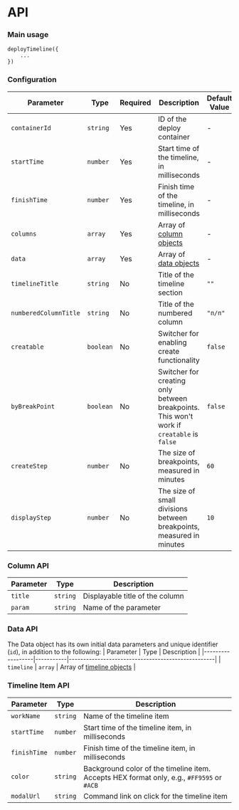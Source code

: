# API

### Main usage
```
deployTimeline({
    ...
})
```

### Configuration
| Parameter            | Type      | Required | Description                                      | Default Value |
|----------------------|-----------|----------|--------------------------------------------------|---------------|
| `containerId`        | `string`  | Yes      | ID of the deploy container                       | -             |
| `startTime`          | `number`  | Yes      | Start time of the timeline, in milliseconds      | -             |
| `finishTime`         | `number`  | Yes      | Finish time of the timeline, in milliseconds     | -             |
| `columns`            | `array`   | Yes      | Array of [column objects](#column-api)           | -             |
| `data`               | `array`   | Yes      | Array of [data objects](#data-api)               | -             |
| `timelineTitle`      | `string`  | No       | Title of the timeline section                    | `""`          |
| `numberedColumnTitle`| `string`  | No       | Title of the numbered column                     | `"п/п"`       |
| `creatable`          | `boolean` | No       | Switcher for enabling create functionality       | `false`       |
| `byBreakPoint`       | `boolean` | No       | Switcher for creating only between breakpoints. This won't work if `creatable` is `false` | `false` |
| `createStep`         | `number`  | No       | The size of breakpoints, measured in minutes     | `60`          |
| `displayStep`        | `number`  | No       | The size of small divisions between breakpoints, measured in minutes | `10` |

### Column API
| Parameter        | Type      | Description                                       |
|------------------|-----------|---------------------------------------------------|
| `title`          | `string`  | Displayable title of the column                   |
| `param`          | `string`  | Name of the parameter                             |

### Data API
The Data object has its own initial data parameters and unique identifier (`id`), in addition to the following:
| Parameter        | Type      | Description                                       |
|------------------|-----------|---------------------------------------------------|
| `timeline`       | `array`   | Array of [timeline objects](#timeline-item-api)        |

### Timeline Item API
| Parameter        | Type      | Description                                       |
|------------------|-----------|---------------------------------------------------|
| `workName`       | `string`  | Name of the timeline item                         |
| `startTime`      | `number`  | Start time of the timeline item, in milliseconds  |
| `finishTime`     | `number`  | Finish time of the timeline item, in milliseconds |
| `color`          | `string`  | Background color of the timeline item. Accepts HEX format only, e.g., `#FF9595` or `#ACB` |
| `modalUrl`       | `string`  | Command link on click for the timeline item       |
